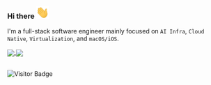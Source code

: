 ### Hi there <img src="https://raw.githubusercontent.com/yeahdongcn/yeahdongcn/main/wave.gif" width="30px">

<!--
**yeahdongcn/yeahdongcn** is a ✨ _special_ ✨ repository because its `README.md` (this file) appears on your GitHub profile.

Here are some ideas to get you started:

- 🔭 I’m currently working on ...
- 🌱 I’m currently learning ...
- 👯 I’m looking to collaborate on ...
- 🤔 I’m looking for help with ...
- 💬 Ask me about ...
- 📫 How to reach me: ...
- 😄 Pronouns: ...
- ⚡ Fun fact: ...
-->

I'm a full-stack software engineer mainly focused on `AI Infra`, `Cloud Native`, `Virtualization`, and `macOS/iOS`.

<!--
**About Me**

- 💼 Cloud Native Engineer at [MooreThreads](https://www.mthreads.com/)

**Languages and Tools:**  

<code><img height="20" src="https://raw.githubusercontent.com/github/explore/01ea2a586e5da744792d0ccfce2f68b861f29301/topics/kubernetes/kubernetes.png"></code>
<code><img height="20" src="https://raw.githubusercontent.com/github/explore/80688e429a7d4ef2fca1e82350fe8e3517d3494d/topics/go/go.png"></code>
<code><img height="20" src="https://raw.githubusercontent.com/github/explore/80688e429a7d4ef2fca1e82350fe8e3517d3494d/topics/objective-c/objective-c.png"></code>
<code><img height="20" src="https://raw.githubusercontent.com/github/explore/80688e429a7d4ef2fca1e82350fe8e3517d3494d/topics/swift/swift.png"></code>
<code><img height="20" src="https://raw.githubusercontent.com/github/explore/180320cffc25f4ed1bbdfd33d4db3a66eeeeb358/topics/cpp/cpp.png"></code>
-->

<!-- | <a href="https://github.com/yeahdongcn/"><img align="center" src="https://github-readme-stats.vercel.app/api?username=yeahdongcn&count_private=true&show_icons=true&include_all_commits=true&hide_border=true&theme=dark" /></a> | <a href="https://github.com/yeahdongcn/"><img align="center" src="https://github-readme-stats.vercel.app/api/top-langs/?username=yeahdongcn&hide=TeX&layout=compact&hide_border=true&theme=dark" /></a> |
| ------------- | ------------- | -->

<!--
[![](https://raw.githubusercontent.com/yeahdongcn/yeahdongcn/main/profile-summary-card-output/tokyonight/0-profile-details.svg)](https://github.com/vn7n24fzkq/github-profile-summary-cards)
[![](https://raw.githubusercontent.com/yeahdongcn/yeahdongcn/main/profile-summary-card-output/tokyonight/1-repos-per-language.svg)](https://github.com/vn7n24fzkq/github-profile-summary-cards) [![](https://raw.githubusercontent.com/yeahdongcn/yeahdongcn/main/profile-summary-card-output/tokyonight/2-most-commit-language.svg)](https://github.com/vn7n24fzkq/github-profile-summary-cards)
[![](https://raw.githubusercontent.com/yeahdongcn/yeahdongcn/main/profile-summary-card-output/tokyonight/3-stats.svg)](https://github.com/vn7n24fzkq/github-profile-summary-cards) [![](https://raw.githubusercontent.com/yeahdongcn/yeahdongcn/main/profile-summary-card-output/tokyonight/4-productive-time.svg)](https://github.com/vn7n24fzkq/github-profile-summary-cards)
-->
<a href="https://github.com/anuraghazra/github-readme-stats">
  <img height=200 align="center" src="https://github-readme-stats.vercel.app/api/top-langs/?username=yeahdongcn&layout=compact&theme=github_dark" />
</a>
<a href="https://github.com/anuraghazra/github-readme-stats">
  <img height=200 align="center" src="https://github-readme-stats.vercel.app/api?username=yeahdongcn&show_icons=true&show=prs_merged,prs_merged_percentage&theme=github_dark" />
</a>
<br/>
<br/>

![Visitor Badge](https://visitor-badge.laobi.icu/badge?page_id=yeahdongcn.yeahdongcn)

